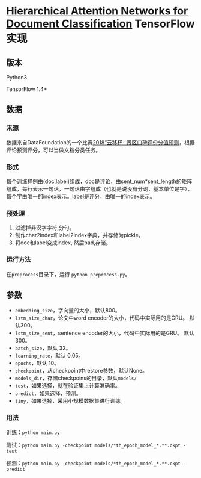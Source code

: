 # [Hierarchical Attention Networks for Document Classification](http://www.cs.cmu.edu/~./hovy/papers/16HLT-hierarchical-attention-networks.pdf) TensorFlow实现

## 版本
Python3

TensorFlow 1.4+

## 数据
### 来源 
数据来自DataFoundation的一个比赛[2018“云移杯- 景区口碑评价分值预测](http://www.datafountain.cn/#/competitions/283/intro)，根据评论预测评分，可以当做文档分类任务。
### 形式
每个训练样例由(doc,label)组成，doc是评论，由sent\_num*sent\_length的矩阵组成，每行表示一句话，一句话由字组成（也就是说没有分词，基本单位是字），每个字由唯一的index表示。label是评分，由唯一的index表示。
### 预处理
1. 过滤掉非汉字字符,分句。
2. 制作char2index和label2index字典，并存储为pickle。
3. 将doc和label变成index, 然后pad,存储。

### 运行方法
在`preprocess`目录下，运行
`python preprocess.py`。

## 参数
* `embedding_size`，字向量的大小，默认800。
* `lstm_size_char`，论文中word encoder的大小，代码中实际用的是GRU。 默认300。
* `lstm_size_sent`，sentence encoder的大小，代码中实际用的是GRU。 默认300。
* `batch_size`，默认 32。
* `learning_rate`，默认 0.05。
* `epochs`，默认 10。
* `checkpoint`，从checkpoint中restore参数，默认None。
* `models_dir`，存储checkpoins的目录，默认`models/`
* `test`，如果选择，就在验证集上计算准确率。
* `predict`，如果选择，预测。
* `tiny`，如果选择，采用小规模数据集进行训练。

### 用法
训练：`python main.py`

测试：`python main.py -checkpoint models/*th_epoch_model_*.**.ckpt -test`

预测：`python main.py -checkpoint models/*th_epoch_model_*.**.ckpt -predict`